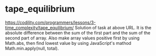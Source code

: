 # tape_equilibrium
https://codility.com/programmers/lessons/3-time_complexity/tape_equilibrium/
Solution of task at above URL.
It is the absolute difference between the sum of the first part and the sum of the second part of array. Also make array values positive first by using Math.abs, then find lowest value by using JavaScript's mathod Math.min.apply(null, total).
